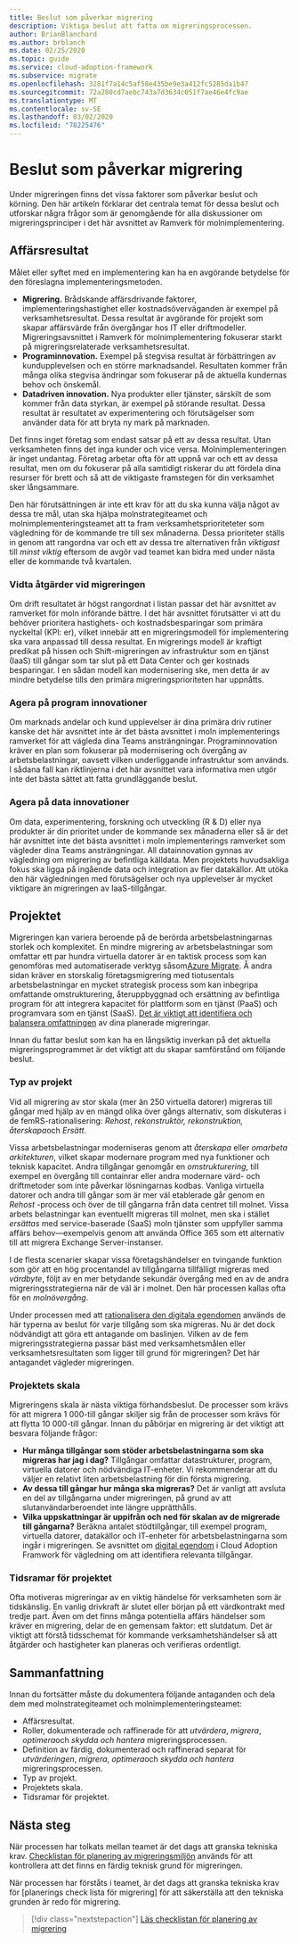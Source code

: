 ```yaml
---
title: Beslut som påverkar migrering
description: Viktiga beslut att fatta om migreringsprocessen.
author: BrianBlanchard
ms.author: brblanch
ms.date: 02/25/2020
ms.topic: guide
ms.service: cloud-adoption-framework
ms.subservice: migrate
ms.openlocfilehash: 3281f7a14c5af58e435be9e3a412fc5285da1b47
ms.sourcegitcommit: 72a280cd7aebc743a7d3634c051f7ae46e4fc9ae
ms.translationtype: MT
ms.contentlocale: sv-SE
ms.lasthandoff: 03/02/2020
ms.locfileid: "78225476"
---
```

<!-- cSpell:ignore migrateable -->

# <a name="decisions-that-affect-migration"></a>Beslut som påverkar migrering

Under migreringen finns det vissa faktorer som påverkar beslut och körning. Den här artikeln förklarar det centrala temat för dessa beslut och utforskar några frågor som är genomgående för alla diskussioner om migreringsprinciper i det här avsnittet av Ramverk för molnimplementering.

## <a name="business-outcomes"></a>Affärsresultat

Målet eller syftet med en implementering kan ha en avgörande betydelse för den föreslagna implementeringsmetoden.

- **Migrering.** Brådskande affärsdrivande faktorer, implementeringshastighet eller kostnadsöverväganden är exempel på verksamhetsresultat. Dessa resultat är avgörande för projekt som skapar affärsvärde från övergångar hos IT eller driftmodeller. Migreringsavsnittet i Ramverk för molnimplementering fokuserar starkt på migreringsrelaterade verksamhetsresultat.
- **Programinnovation.** Exempel på stegvisa resultat är förbättringen av kundupplevelsen och en större marknadsandel. Resultaten kommer från många olika stegvisa ändringar som fokuserar på de aktuella kundernas behov och önskemål.
- **Datadriven innovation.** Nya produkter eller tjänster, särskilt de som kommer från data styrkan, är exempel på störande resultat. Dessa resultat är resultatet av experimentering och förutsägelser som använder data för att bryta ny mark på marknaden.

Det finns inget företag som endast satsar på ett av dessa resultat. Utan verksamheten finns det inga kunder och vice versa. Molnimplementeringen är inget undantag. Företag arbetar ofta för att uppnå var och ett av dessa resultat, men om du fokuserar på alla samtidigt riskerar du att fördela dina resurser för brett och så att de viktigaste framstegen för din verksamhet sker långsammare.

Den här förutsättningen är inte ett krav för att du ska kunna välja något av dessa tre mål, utan ska hjälpa molnstrategiteamet och molnimplementeringsteamet att ta fram verksamhetsprioriteteter som vägledning för de kommande tre till sex månaderna. Dessa prioriteter ställs in genom att rangordna var och ett av dessa tre alternativen från *viktigast* till *minst viktig* eftersom de avgör vad teamet kan bidra med under nästa eller de kommande två kvartalen.

### <a name="act-on-migration-outcomes"></a>Vidta åtgärder vid migreringen

Om drift resultatet är högst rangordnat i listan passar det här avsnittet av ramverket för moln införande bättre. I det här avsnittet förutsätter vi att du behöver prioritera hastighets- och kostnadsbesparingar som primära nyckeltal (KPI: er), vilket innebär att en migreringsmodell för implementering ska vara anpassad till dessa resultat. En migrerings modell är kraftigt predikat på hissen och Shift-migreringen av infrastruktur som en tjänst (IaaS) till gångar som tar slut på ett Data Center och ger kostnads besparingar. I en sådan modell kan modernisering ske, men detta är av mindre betydelse tills den primära migreringsprioriteten har uppnåtts.

### <a name="act-on-application-innovations"></a>Agera på program innovationer

Om marknads andelar och kund upplevelser är dina primära driv rutiner kanske det här avsnittet inte är det bästa avsnittet i moln implementerings ramverket för att vägleda dina Teams ansträngningar. Programinnovation kräver en plan som fokuserar på modernisering och övergång av arbetsbelastningar, oavsett vilken underliggande infrastruktur som används. I sådana fall kan riktlinjerna i det här avsnittet vara informativa men utgör inte det bästa sättet att fatta grundläggande beslut.

### <a name="act-on-data-innovations"></a>Agera på data innovationer

Om data, experimentering, forskning och utveckling (R & D) eller nya produkter är din prioritet under de kommande sex månaderna eller så är det här avsnittet inte det bästa avsnittet i moln implementerings ramverket som vägleder dina Teams ansträngningar. All datainnovation gynnas av vägledning om migrering av befintliga källdata. Men projektets huvudsakliga fokus ska ligga på ingående data och integration av fler datakällor. Att utöka den här vägledningen med förutsägelser och nya upplevelser är mycket viktigare än migreringen av IaaS-tillgångar.

## <a name="effort"></a>Projektet

Migreringen kan variera beroende på de berörda arbetsbelastningarnas storlek och komplexitet. En mindre migrering av arbetsbelastningar som omfattar ett par hundra virtuella datorer är en taktisk process som kan genomföras med automatiserade verktyg såsom[Azure Migrate](https://docs.microsoft.com/azure/migrate/migrate-overview). Å andra sidan kräver en storskalig företagsmigrering med tiotusentals arbetsbelastningar en mycket strategisk process som kan inbegripa omfattande omstrukturering, återuppbyggnad och ersättning av befintliga program för att integrera kapacitet för plattform som en tjänst (PaaS) och programvara som en tjänst (SaaS). [Det är viktigt att identifiera och balansera omfattningen](../../../strategy/balance-the-portfolio.md) av dina planerade migreringar.

Innan du fattar beslut som kan ha en långsiktig inverkan på det aktuella migreringsprogrammet är det viktigt att du skapar samförstånd om följande beslut.

### <a name="effort-type"></a>Typ av projekt

Vid all migrering av stor skala (mer än 250 virtuella datorer) migreras till gångar med hjälp av en mängd olika över gångs alternativ, som diskuteras i de femRS-rationalisering: *Rehost*, *rekonstruktör, rekonstruktion, återskapa*och *Ersätt*.

Vissa arbetsbelastningar moderniseras genom att *återskapa* eller *omarbeta arkitekturen*, vilket skapar modernare program med nya funktioner och teknisk kapacitet. Andra tillgångar genomgår en *omstrukturering*, till exempel en övergång till containrar eller andra modernare värd- och driftmetoder som inte påverkar lösningarnas kodbas. Vanliga virtuella datorer och andra till gångar som är mer väl etablerade går genom en *Rehost* -process och över de till gångarna från data centret till molnet. Vissa arbets belastningar kan eventuellt migreras till molnet, men ska i stället *ersättas* med service-baserade (SaaS) moln tjänster som uppfyller samma affärs behov&mdash;exempelvis genom att använda Office 365 som ett alternativ till att migrera Exchange Server-instanser.

I de flesta scenarier skapar vissa företagshändelser en tvingande funktion som gör att en hög procentandel av tillgångarna tillfälligt migreras med *värdbyte*, följt av en mer betydande sekundär övergång med en av de andra migreringsstrategierna när de väl är i molnet. Den här processen kallas ofta för en *molnövergång*.

Under processen med att [rationalisera den digitala egendomen](../../../digital-estate/calculate.md) används de här typerna av beslut för varje tillgång som ska migreras. Nu är det dock nödvändigt att göra ett antagande om baslinjen. Vilken av de fem migreringsstrategierna passar bäst med verksamhetsmålen eller verksamhetsresultaten som ligger till grund för migreringen? Det här antagandet vägleder migreringen.

### <a name="effort-scale"></a>Projektets skala

Migreringens skala är nästa viktiga förhandsbeslut. De processer som krävs för att migrera 1 000-till gångar skiljer sig från de processer som krävs för att flytta 10 000-till gångar. Innan du påbörjar en migrering är det viktigt att besvara följande frågor:

- **Hur många tillgångar som stöder arbetsbelastningarna som ska migreras har jag i dag?** Tillgångar omfattar datastrukturer, program, virtuella datorer och nödvändiga IT-enheter. Vi rekommenderar att du väljer en relativt liten arbetsbelastning för din första migrering.
- **Av dessa till gångar hur många ska migreras?** Det är vanligt att avsluta en del av tillgångarna under migreringen, på grund av att slutanvändarberoendet inte längre upprätthålls.
- **Vilka uppskattningar är uppifrån och ned för skalan av de migrerade till gångarna?** Beräkna antalet stödtillgångar, till exempel program, virtuella datorer, datakällor och IT-enheter för arbetsbelastningarna som ingår i migreringen. Se avsnittet om [digital egendom](../../../digital-estate/index.md) i Cloud Adoption Framwork för vägledning om att identifiera relevanta tillgångar.

### <a name="effort-timing"></a>Tidsramar för projektet

Ofta motiveras migreringar av en viktig händelse för verksamheten som är tidskänslig. En vanlig drivkraft är slutet eller början på ett värdkontrakt med tredje part. Även om det finns många potentiella affärs händelser som kräver en migrering, delar de en gemensam faktor: ett slutdatum. Det är viktigt att förstå tidsschemat för kommande verksamhetshändelser så att åtgärder och hastigheter kan planeras och verifieras ordentligt.

## <a name="recap"></a>Sammanfattning

Innan du fortsätter måste du dokumentera följande antaganden och dela dem med molnstrategiteamet och molnimplementeringsteamet:

- Affärsresultat.
- Roller, dokumenterade och raffinerade för att *utvärdera*, *migrera*, *optimera*och *skydda och hantera* migreringsprocessen.
- Definition av färdig, dokumenterad och raffinerad separat för *utvärderingen*, *migrera*, *optimera*och *skydda och hantera* migreringsprocessen.
- Typ av projekt.
- Projektets skala.
- Tidsramar för projektet.

## <a name="next-steps"></a>Nästa steg

När processen har tolkats mellan teamet är det dags att granska tekniska krav. [Checklistan för planering av migreringsmiljön](./planning-checklist.md) används för att kontrollera att det finns en färdig teknisk grund för migreringen.

När processen har förståts i teamet, är det dags att granska tekniska krav för [planerings check lista för migrering] för att säkerställa att den tekniska grunden är redo för migrering.

> [!div class="nextstepaction"]
> [Läs checklistan för planering av migrering](./planning-checklist.md)
